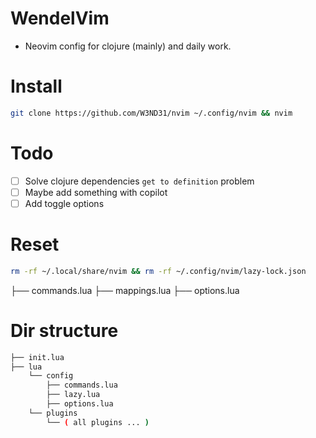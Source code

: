 # WendelVim

- Neovim config for clojure (mainly) and daily work.

# Install

```bash
git clone https://github.com/W3ND31/nvim ~/.config/nvim && nvim
```

# Todo

- [ ] Solve clojure dependencies `get to definition` problem
- [ ] Maybe add something with copilot
- [ ] Add toggle options 

# Reset

```bash
rm -rf ~/.local/share/nvim && rm -rf ~/.config/nvim/lazy-lock.json
```

├── commands.lua
├── mappings.lua
├── options.lua

# Dir structure

```bash
├── init.lua
├── lua
    └── config
        ├── commands.lua
        ├── lazy.lua
        ├── options.lua
    └── plugins
        └── ( all plugins ... )
```
